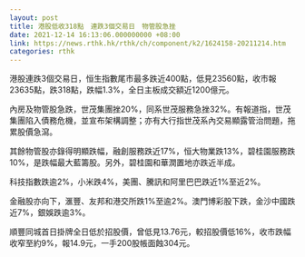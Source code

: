 ```yaml
---
layout: post
title: 港股低收318點　連跌3個交易日　物管股急挫
date: 2021-12-14 16:13:06.000000000 +08:00
link: https://news.rthk.hk/rthk/ch/component/k2/1624158-20211214.htm
categories: rthk
---
```


港股連跌3個交易日，恒生指數尾市最多跌近400點，低見23560點，收市報23635點，跌318點，跌幅1.3%，全日主板成交額近1200億元。

內房及物管股急跌，世茂集團挫20%，同系世茂服務急挫32%。有報道指，世茂集團陷入債務危機，並宣布架構調整；亦有大行指世茂系內交易顯露管治問題，拖累股價急瀉。

其餘物管股亦錄得明顯跌幅，融創服務跌近17%，恒大物業跌13%，碧桂園服務跌10%，是跌幅最大藍籌股。另外，碧桂園和華潤置地亦跌近半成。

科技指數跌逾2%，小米跌4%，美團、騰訊和阿里巴巴跌近1%至近2%。

金融股亦向下，滙豐、友邦和港交所跌1%至逾2%。澳門博彩股下跌，金沙中國跌近7%，銀娛跌逾3%。

順豐同城首日掛牌全日低於招股價，曾低見13.76元，較招股價低16%，收市跌幅收窄至約9%，報14.9元，一手200股帳面蝕304元。
